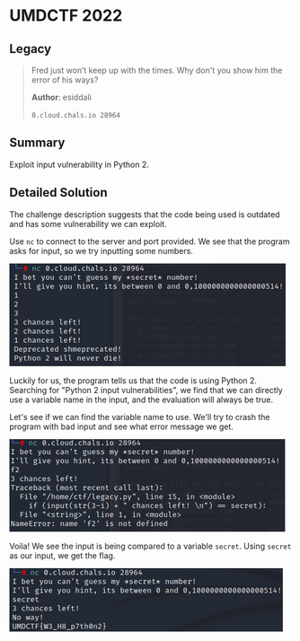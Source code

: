 # UMDCTF 2022
## Legacy

> Fred just won’t keep up with the times. Why don't you show him the error of his ways?
>
> **Author**: esiddali
>
> `0.cloud.chals.io 28964`

## Summary

Exploit input vulnerability in Python 2.

## Detailed Solution

The challenge description suggests that the code being used is outdated and has some vulnerability we can exploit.

Use `nc` to connect to the server and port provided. We see that the program asks for input, so we try inputting some numbers.

![hint.png](https://github.com/03npan/ctf-write-ups/blob/main/umdctf-2022/Legacy/hint.png)

Luckily for us, the program tells us that the code is using Python 2. Searching for "Python 2 input vulnerabilities", we find that we can directly use a variable name in the input, and the evaluation will always be true.

Let's see if we can find the variable name to use. We'll try to crash the program with bad input and see what error message we get.

![error.png](https://github.com/03npan/ctf-write-ups/blob/main/umdctf-2022/Legacy/error.png)

Voila! We see the input is being compared to a variable `secret`. Using `secret` as our input, we get the flag.

![flag.png](https://github.com/03npan/ctf-write-ups/blob/main/umdctf-2022/Legacy/flag.png)